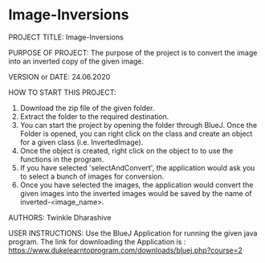 # Image-Inversions

PROJECT TITLE: Image-Inversions

PURPOSE OF PROJECT: The purpose of the project is to convert the image into an inverted copy of the given image.

VERSION or DATE: 24.06.2020

HOW TO START THIS PROJECT:

1) Download the zip file of the given folder.
2) Extract the folder to the required destination.
3) You can start the project by opening the folder through BlueJ. Once the Folder is opened, you can right click on the class and create an object for a given class (i.e. InvertedImage).
4) Once the object is created, right click on the object to to use the functions in the program.
5) If you have selected 'selectAndConvert', the application would ask you to select a bunch of images for conversion.
6) Once you have selected the images, the application would convert the given images into the inverted images would be saved by the name of inverted-<image_name>.

AUTHORS: Twinkle Dharashive

USER INSTRUCTIONS: Use the BlueJ Application for running the given java program. The link for downloading the Application is : https://www.dukelearntoprogram.com/downloads/bluej.php?course=2
